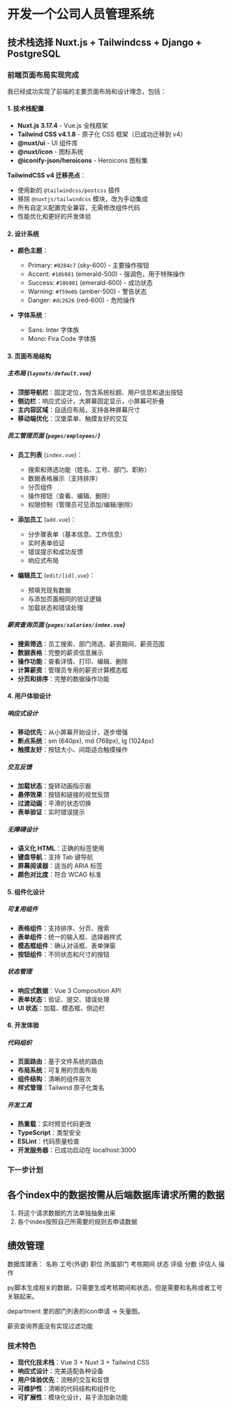 # 开发一个公司人员管理系统

## 技术栈选择 Nuxt.js + Tailwindcss + Django + PostgreSQL

### 前端页面布局实现完成

我已经成功实现了前端的主要页面布局和设计理念，包括：

#### 1. 技术栈配置

- **Nuxt.js 3.17.4** - Vue.js 全栈框架
- **Tailwind CSS v4.1.8** - 原子化 CSS 框架（已成功迁移到 v4）
- **@nuxt/ui** - UI 组件库
- **@nuxt/icon** - 图标系统
- **@iconify-json/heroicons** - Heroicons 图标集

**TailwindCSS v4 迁移亮点**：

- 使用新的 `@tailwindcss/postcss` 插件
- 移除 `@nuxtjs/tailwindcss` 模块，改为手动集成
- 所有自定义配置完全兼容，无需修改组件代码
- 性能优化和更好的开发体验

#### 2. 设计系统

- **颜色主题**：

  - Primary: `#0284c7` (sky-600) - 主要操作按钮
  - Accent: `#10b981` (emerald-500) - 强调色，用于特殊操作
  - Success: `#10b981` (emerald-600) - 成功状态
  - Warning: `#f59e0b` (amber-500) - 警告状态
  - Danger: `#dc2626` (red-600) - 危险操作

- **字体系统**：
  - Sans: Inter 字体族
  - Mono: Fira Code 字体族

#### 3. 页面布局结构

##### 主布局 (`layouts/default.vue`)

- **顶部导航栏**：固定定位，包含系统标题、用户信息和退出按钮
- **侧边栏**：响应式设计，大屏幕固定显示，小屏幕可折叠
- **主内容区域**：自适应布局，支持各种屏幕尺寸
- **移动端优化**：汉堡菜单、触摸友好的交互

##### 员工管理页面 (`pages/employees/`)

- **员工列表** (`index.vue`)：

  - 搜索和筛选功能（姓名、工号、部门、职称）
  - 数据表格展示（支持排序）
  - 分页组件
  - 操作按钮（查看、编辑、删除）
  - 权限控制（管理员可见添加/编辑/删除）

- **添加员工** (`add.vue`)：

  - 分步骤表单（基本信息、工作信息）
  - 实时表单验证
  - 错误提示和成功反馈
  - 响应式布局

- **编辑员工** (`edit/[id].vue`)：
  - 预填充现有数据
  - 与添加页面相同的验证逻辑
  - 加载状态和错误处理

##### 薪资查询页面 (`pages/salaries/index.vue`)

- **搜索筛选**：员工搜索、部门筛选、薪资期间、薪资范围
- **数据表格**：完整的薪资信息展示
- **操作功能**：查看详情、打印、编辑、删除
- **计算薪资**：管理员专用的薪资计算模态框
- **分页和排序**：完整的数据操作功能

#### 4. 用户体验设计

##### 响应式设计

- **移动优先**：从小屏幕开始设计，逐步增强
- **断点系统**：sm (640px), md (768px), lg (1024px)
- **触摸友好**：按钮大小、间距适合触摸操作

##### 交互反馈

- **加载状态**：旋转动画指示器
- **悬停效果**：按钮和链接的视觉反馈
- **过渡动画**：平滑的状态切换
- **表单验证**：实时错误提示

##### 无障碍设计

- **语义化 HTML**：正确的标签使用
- **键盘导航**：支持 Tab 键导航
- **屏幕阅读器**：适当的 ARIA 标签
- **颜色对比度**：符合 WCAG 标准

#### 5. 组件化设计

##### 可复用组件

- **表格组件**：支持排序、分页、搜索
- **表单组件**：统一的输入框、选择器样式
- **模态框组件**：确认对话框、表单弹窗
- **按钮组件**：不同状态和尺寸的按钮

##### 状态管理

- **响应式数据**：Vue 3 Composition API
- **表单状态**：验证、提交、错误处理
- **UI 状态**：加载、模态框、侧边栏

#### 6. 开发体验

##### 代码组织

- **页面路由**：基于文件系统的路由
- **布局系统**：可复用的页面布局
- **组件结构**：清晰的组件层次
- **样式管理**：Tailwind 原子化类名

##### 开发工具

- **热重载**：实时预览代码更改
- **TypeScript**：类型安全
- **ESLint**：代码质量检查
- **开发服务器**：已成功启动在 localhost:3000

### 下一步计划

<!-- 1. **后端 API 集成**：连接 Django 后端服务
2. **状态管理**：实现全局状态管理（Pinia）
3. **认证系统**：用户登录、权限控制
4. **数据持久化**：真实的 CRUD 操作
5. **打印功能**：薪资单打印模板
6. **数据导出**：Excel/PDF 导出功能
7. **测试覆盖**：单元测试和集成测试 -->

## 各个index中的数据按需从后端数据库请求所需的数据

1. 将这个请求数据的方法单独抽象出来
2. 各个index按照自己所需要的规则去申请数据

## 绩效管理
数据库建表：
名称 工号(外键) 职位 所属部门  考核期间 状态 评级 分数 评估人 操作

py脚本生成相关的数据，只需要生成考核期间和状态，但是需要和名称或者工号关联起来。

department 里的部门列表的icon申请 -> 矢量图。

薪资查询界面没有实现过滤功能

### 技术特色

- **现代化技术栈**：Vue 3 + Nuxt 3 + Tailwind CSS
- **响应式设计**：完美适配各种设备
- **用户体验优先**：流畅的交互和反馈
- **可维护性**：清晰的代码结构和组件化
- **可扩展性**：模块化设计，易于添加新功能

